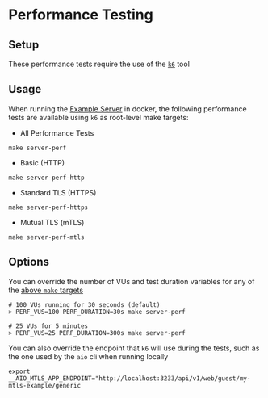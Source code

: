 # Performance Testing

## Setup

These performance tests require the use of the [`k6`](https://k6.io/docs/getting-started/installation/) tool

## Usage

When running the [Example Server](../example/server/) in docker, the following performance tests are available using `k6` as root-level make targets:

* All Performance Tests
```
make server-perf
```
* Basic (HTTP)
```
make server-perf-http
```
* Standard TLS (HTTPS)
```
make server-perf-https
```
* Mutual TLS (mTLS)
```
make server-perf-mtls
```

## Options

You can override the number of VUs and test duration variables for any of the [above `make` targets](#usage)
```
# 100 VUs running for 30 seconds (default)
> PERF_VUS=100 PERF_DURATION=30s make server-perf

# 25 VUs for 5 minutes
> PERF_VUS=25 PERF_DURATION=300s make server-perf
```

You can also override the endpoint that `k6` will use during the tests, such as the one used by the `aio` cli when running locally
```
export __AIO_MTLS_APP_ENDPOINT="http://localhost:3233/api/v1/web/guest/my-mtls-example/generic
```
